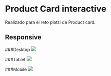 # Product Card interactive

Realizado para el reto platzi de Product card.

## Responsive

###Desktop
![](https://scontent.feoh5-1.fna.fbcdn.net/v/t1.15752-9/96286438_231828304921202_429064140493946880_n.png?_nc_cat=103&_nc_sid=b96e70&_nc_ohc=wtLSjQ3jYIAAX-U3Mgk&_nc_ht=scontent.feoh5-1.fna&oh=819b679addcb6a36621450152b8bce9c&oe=5ED9EF60)


###Tablet
![](https://scontent.feoh5-1.fna.fbcdn.net/v/t1.15752-9/96583212_920143425094690_8722614760362737664_n.png?_nc_cat=101&_nc_sid=b96e70&_nc_ohc=IDHdCwJptN4AX_RBxJO&_nc_ht=scontent.feoh5-1.fna&oh=92317abd1a15251cf89940d62448abe6&oe=5ED8E7C2)

###Mobile
![](https://scontent.feoh5-1.fna.fbcdn.net/v/t1.15752-9/96142145_3230687400489161_3823759214115815424_n.png?_nc_cat=111&_nc_sid=b96e70&_nc_ohc=s-1oaxeIXq8AX-S9-32&_nc_ht=scontent.feoh5-1.fna&oh=521fb4971237fe301d59c02104f2b705&oe=5ED6E2C3)
